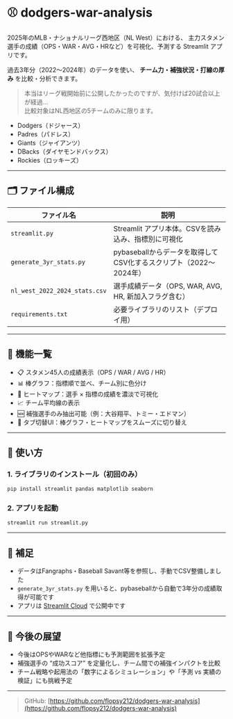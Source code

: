# ⚾ dodgers-war-analysis

2025年のMLB・ナショナルリーグ西地区（NL West）における、
主力スタメン選手の成績（OPS・WAR・AVG・HRなど）を可視化、予測する Streamlit アプリです。

過去3年分（2022〜2024年）のデータを使い、
**チーム力・補強状況・打線の厚み** を比較・分析できます。

> 本当はリーグ戦開始前に公開したかったのですが、気付けば20試合以上が経過…  
> 比較対象はNL西地区の5チームのみに限ります。

- Dodgers（ドジャース）
- Padres（パドレス）
- Giants（ジャイアンツ）
- DBacks（ダイヤモンドバックス）
- Rockies（ロッキーズ）

---

## 🗂 ファイル構成

| ファイル名                  | 説明                                                              |
|----------------------------|-------------------------------------------------------------------|
| `streamlit.py`             | Streamlit アプリ本体。CSVを読み込み、指標別に可視化           |
| `generate_3yr_stats.py`    | pybaseballからデータを取得してCSV化するスクリプト（2022〜2024年）|
| `nl_west_2022_2024_stats.csv` | 選手成績データ（OPS, WAR, AVG, HR, 新加入フラグ含む）           |
| `requirements.txt`         | 必要ライブラリのリスト（デプロイ用）                            |

---

## 🔧 機能一覧

- 📋 スタメン45人の成績表示（OPS / WAR / AVG / HR）
- 📊 棒グラフ：指標順で並べ、チーム別に色分け
- 🧯 ヒートマップ：選手 × 指標の成績を濃淡で可視化
- 📈 チーム平均線の表示
- 🆕 補強選手のみ抽出可能（例：大谷翔平、トミー・エドマン）
- 🧭 タブ切替UI：棒グラフ・ヒートマップをスムーズに切り替え

---

## 🚀 使い方

### 1. ライブラリのインストール（初回のみ）
```bash
pip install streamlit pandas matplotlib seaborn
```

### 2. アプリを起動
```bash
streamlit run streamlit.py
```

---

## 📌 補足

- データはFangraphs・Baseball Savant等を参照し、手動でCSV整備しました
- `generate_3yr_stats.py` を用いると、pybaseballから自動で3年分の成績取得が可能です
- アプリは [Streamlit Cloud]([https://dodgers-war-analysis-X.streamlit.app](https://dodgers-war-analysis-n2ayxkwwwkftewh7crwyv4.streamlit.app/)) で公開中です

---

## 💬 今後の展望

- 今後はOPSやWARなど他指標にも予測範囲を拡張予定
- 補強選手の “成功スコア” を定量化し、チーム間での補強インパクトを比較
- チーム戦略や起用法の「数字によるシミュレーション」や「予測 vs 実績の検証」にも挑戦予定


---

> GitHub: [https://github.com/flopsy212/dodgers-war-analysis](https://github.com/flopsy212/dodgers-war-analysis)

